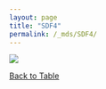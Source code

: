 ```yaml
---
layout: page
title: "SDF4"
permalink: /_mds/SDF4/
---
```


![](../../algns0/5HSAA095446_aln_report.png?raw=true)

[Back to Table](../../display)